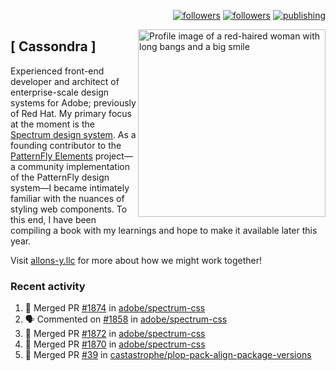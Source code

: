 <p align="right"><a rel="me" href="https://front-end.social/@castastrophe">
    <img alt="followers" title="Follow me on Mastodon" src="https://img.shields.io/mastodon/follow/109297102751309835?domain=https%3A%2F%2Ffront-end.social&label=Follow&logo=mastodon&logoColor=white&style=for-the-badge&labelColor=008080&color=006969"/></a>
  <a href="https://codepen.io/castastrophe/">
    <img alt="followers" title="Follow me on CodePen" src="https://img.shields.io/badge/16-1?color=640464&labelColor=7c007c&style=for-the-badge&logo=codepen&label=Follow"/></a>
<a href="https://castastrophe.medium.com/">
    <img alt="publishing" title="View articles on Medium" src="https://img.shields.io/badge/107-1?color=666&labelColor=444&label=subscribe&logo=medium&logoColor=white&style=for-the-badge"/></a>
    </p>
    
<img align="right" src="https://user-images.githubusercontent.com/1840295/209837133-f6b4d7a5-2117-4634-83b8-a635fb49a96a.png" height="300" alt="Profile image of a red-haired woman with long bangs and a big smile">

## [&nbsp;Cassondra&nbsp;]
    
Experienced front-end developer and architect of enterprise-scale design systems for Adobe; previously of Red Hat. My primary focus at the moment is the [Spectrum design system](https://github.com/adobe/spectrum-css). As a founding contributor to the [PatternFly&nbsp;Elements](https://github.com/patternfly/patternfly-elements) project&mdash;a community implementation of the PatternFly design system&mdash;I became intimately familiar with the nuances of styling web components. To this end, I have been compiling a book with my learnings and hope to make it available later this year.

Visit [allons-y.llc](http://allons-y.llc/) for more about how we might work together!

### Recent activity

<!--START_SECTION:activity-->
1. 🎉 Merged PR [#1874](https://github.com/adobe/spectrum-css/pull/1874) in [adobe/spectrum-css](https://github.com/adobe/spectrum-css)
2. 🗣 Commented on [#1858](https://github.com/adobe/spectrum-css/issues/1858) in [adobe/spectrum-css](https://github.com/adobe/spectrum-css)
3. 🎉 Merged PR [#1872](https://github.com/adobe/spectrum-css/pull/1872) in [adobe/spectrum-css](https://github.com/adobe/spectrum-css)
4. 🎉 Merged PR [#1870](https://github.com/adobe/spectrum-css/pull/1870) in [adobe/spectrum-css](https://github.com/adobe/spectrum-css)
5. 🎉 Merged PR [#39](https://github.com/castastrophe/plop-pack-align-package-versions/pull/39) in [castastrophe/plop-pack-align-package-versions](https://github.com/castastrophe/plop-pack-align-package-versions)
<!--END_SECTION:activity-->
